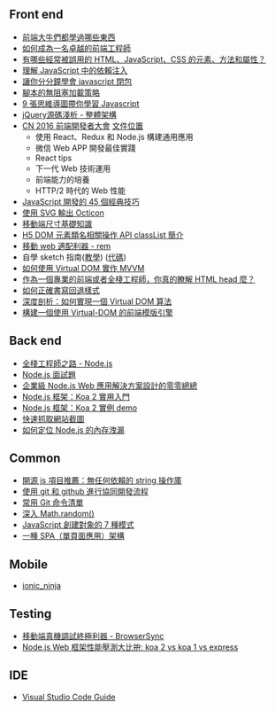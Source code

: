 
## Front end

* [前端大牛們都學過哪些東西](http://mp.weixin.qq.com/s?__biz=MzAwNjI5MTYyMw==&mid=402789010&idx=1&sn=478d33b00fc9aaac34a874e08f5484a6&scene=0#wechat_redirect)
* [如何成為一名卓越的前端工程師](http://mp.weixin.qq.com/s?__biz=MzAwNjI5MTYyMw==&mid=403238396&idx=1&sn=4f35f9c565d5302984aab77c441d0038&scene=0#wechat_redirect)
* [有哪些經常被誤用的 HTML、JavaScript、CSS 的元素、方法和屬性？](http://mp.weixin.qq.com/s?__biz=MzAwNjI5MTYyMw==&mid=403197214&idx=1&sn=11f7d50693bec722086c293fe896a7b3&scene=0#wechat_redirect)
* [理解 JavaScript 中的依賴注入](http://www.html-js.com/article/A-day-to-learn-JavaScript-understand-dependency-injection-in-JavaScript)
* [讓你分分鐘學會 javascript 閉包](http://mp.weixin.qq.com/s?__biz=MzAwNjI5MTYyMw==&mid=403569151&idx=1&sn=501a38c3e80e411536a4fe024365b57c&scene=0#wechat_redirect)
* [腳本的無阻塞加載策略](http://mp.weixin.qq.com/s?__biz=MzAwNjI5MTYyMw==&mid=403691081&idx=1&sn=29b46db023ab9635d88132ea5c2a26fd&scene=0#wechat_redirect)
* [9 張思維導圖帶你學習 Javascript](http://mp.weixin.qq.com/s?__biz=MzAwNjI5MTYyMw==&mid=403691081&idx=1&sn=29b46db023ab9635d88132ea5c2a26fd&scene=0#wechat_redirect)
* [ jQuery源碼淺析 - 整體架構](http://mp.weixin.qq.com/s?__biz=MzAwNjI5MTYyMw==&mid=403717032&idx=1&sn=214242b1cc788d6b9c5c6e57a006d307&scene=0#wechat_redirect)
* [CN 2016 前端開發者大會](http://mp.weixin.qq.com/s?__biz=MzAwNjI5MTYyMw==&mid=403733552&idx=1&sn=96dfee437727410669caec9a07d3ccd0&scene=0#wechat_redirect) [文件位置](https://mega.nz/#!899WFTwL!4sKiM5On_W5LWRGEskquQmA3TkF9AV1hnwNMZMI_1gI)
  * 使用 React、Redux 和 Node.js 構建通用應用
  * 微信 Web APP 開發最佳實踐
  * React tips
  * 下一代 Web 技術運用
  * 前端能力的培養
  * HTTP/2 時代的 Web 性能
* [JavaScript 開發的 45 個經典技巧](http://mp.weixin.qq.com/s?__biz=MzAwNjI5MTYyMw==&mid=403815851&idx=1&sn=aa61f9eb57c59a8d9b21ec1dc2076f8d&scene=0#wechat_redirect)
* [使用 SVG 輸出 Octicon](http://efe.baidu.com/blog/delivering-octicons-with-svg/)
* [移動端尺寸基礎知識](http://mp.weixin.qq.com/s?__biz=MzAwNjI5MTYyMw==&mid=403960227&idx=1&sn=a8ac248d34da6781eb2c81eab738a6fd&scene=0#wechat_redirect)
* [H5 DOM 元素類名相關操作 API classList 簡介](http://mp.weixin.qq.com/s?__biz=MzAwNjI5MTYyMw==&mid=403981676&idx=1&sn=8425d337ed95c51d42462c7ae45a8fca&scene=0#wechat_redirect)
* [移動 web 適配利器 - rem](http://mp.weixin.qq.com/s?__biz=MzAwNjI5MTYyMw==&mid=404009356&idx=1&sn=e3218b95b78a5f043e7b0e3df49703d3&scene=0#wechat_redirect)
* 自學 sketch 指南([教學](http://i5ting.github.io/sketch-practice/)) ([代碼](https://github.com/i5ting/sketch-practice))
* [如何使用 Virtual DOM 實作 MVVM](http://oranwind.org/node-js-how-to-use-node-js-workflow-zhuang-tai-ji/)
* [作為一個專業的前端或者全棧工程師，你真的瞭解 HTML head 麼？](http://mp.weixin.qq.com/s?__biz=MzAxMTU0NTc4Nw==&mid=2661157117&idx=1&sn=d4fa54b59c459eb422c582d178b27bfd&scene=0#wechat_redirect)
* [如何正確書寫回退樣式](http://mp.weixin.qq.com/s?__biz=MzIyMjE0ODQ0OQ==&mid=2651552670&idx=1&sn=1aacf596e58fd0bd1d7cc80d8be46efb&scene=0#wechat_redirect)
* [深度剖析：如何實現一個 Virtual DOM 算法](https://github.com/livoras/blog/issues/13)
* [構建一個使用 Virtual-DOM 的前端模版引擎](https://github.com/livoras/blog/issues/14)


## Back end

* [全棧工程師之路 - Node.js](https://github.com/i5ting/nodejs-fullstack)
* [Node.js 面試題](http://mp.weixin.qq.com/s?__biz=MzAxMTU0NTc4Nw==&mid=412272275&idx=1&sn=2930818abdee0e2e6e46d671314b8117&scene=0#wechat_redirect)
* [企業級 Node.js Web 應用解決方案設計的零零總總](http://mp.weixin.qq.com/s?__biz=MzI0MzA3MDQ2OA==&mid=412689225&idx=1&sn=1894dd0508aae03731aafbca0a9417e4&scene=0#wechat_redirect)
* [Node.js 框架：Koa 2 實用入門](http://mp.weixin.qq.com/s?__biz=MzAxMTU0NTc4Nw==&mid=413630508&idx=1&sn=1da736756a3dc817280e6a331a027fdb&scene=0#wechat_redirect)
* [Node.js 框架：Koa 2 實例 demo](http://mp.weixin.qq.com/s?__biz=MzAxMTU0NTc4Nw==&mid=413673447&idx=1&sn=a469a6aeef1b2bf492bc8f1e7d063907&scene=0#wechat_redirect)
* [快速抓取網站截圖](http://mp.weixin.qq.com/s?__biz=MzAxMTU0NTc4Nw==&mid=2661157110&idx=1&sn=17c74bd2ab65536354fb6feab196c1d8&scene=0#wechat_redirect)
* [如何定位 Node.js 的內存洩漏](http://mp.weixin.qq.com/s?__biz=MzI0MzA3MDQ2OA==&mid=2660172882&idx=1&sn=7ab25bc0f4efef0c989ab3b3982b2eb5&scene=0#wechat_redirect)

## Common
* [開源 js 項目推薦：無任何依賴的 string 操作庫](http://mp.weixin.qq.com/s?__biz=MzAxMTU0NTc4Nw==&mid=2661157120&idx=1&sn=3f13287629a025fc062464e99d34e65d&scene=0#wechat_redirect)
* [使用 git 和 github 進行協同開發流程](https://github.com/livoras/blog/issues/7)
* [常用 Git 命令清單](http://mp.weixin.qq.com/s?__biz=MzAwNjI5MTYyMw==&mid=2651493012&idx=1&sn=c16c29ffc143fc63c596979f2870d3b9&scene=0#wechat_redirect)
* [深入 Math.random()](http://mp.weixin.qq.com/s?__biz=MzAwNjI5MTYyMw==&mid=2651493009&idx=1&sn=bad5ce32380930931f8afae6e65903a5&scene=0#wechat_redirect)
* [JavaScript 創建對象的 7 種模式](http://mp.weixin.qq.com/s?__biz=MzAwNjI5MTYyMw==&mid=2651493018&idx=1&sn=f28e3649323e268766c26b98d593cd87&scene=0#wechat_redirect)
* [一種 SPA（單頁面應用）架構](https://github.com/livoras/blog/issues/3)

## Mobile
* [ionic_ninja](https://github.com/i5ting/ionic_ninja)

## Testing

* [移動端真機調試終極利器 - BrowserSync](http://www.codingserf.com/index.php/2015/03/browsersync/)
* [Node.js Web 框架性能壓測大比拚: koa 2 vs koa 1 vs express](http://mp.weixin.qq.com/s?__biz=MzAxMTU0NTc4Nw==&mid=2661157144&idx=1&sn=077aed6f87d3e8b7f902f230df559c51&scene=0#wechat_redirect)

## IDE
* [Visual Studio Code Guide](https://github.com/i5ting/vsc)
